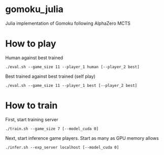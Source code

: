 # gomoku_julia

Julia implementation of Gomoku following AlphaZero MCTS

# How to play

Human against best trained

```
./eval.sh --game_size 11 --player_1 human [--player_2 best]
```

Best trained against best trained (self play)

```
./eval.sh --game_size 11 --player_1 best [--player_2 best]
```

# How to train

First, start training server

```
./train.sh --game_size 7 [--model_cuda 0]
```

Next, start inference game players.  Start as many as GPU memory allows

```
./infer.sh --exp_server localhost [--model_cuda 0]
```

